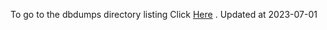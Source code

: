 To go to the dbdumps directory listing Click [Here](https://ipfs.io/ipfs/bafkreicjsvues6yucxvfntn66uiqdapzvjlhfbzw5fofkhgnteh2ug77aa) . Updated at 2023-07-01